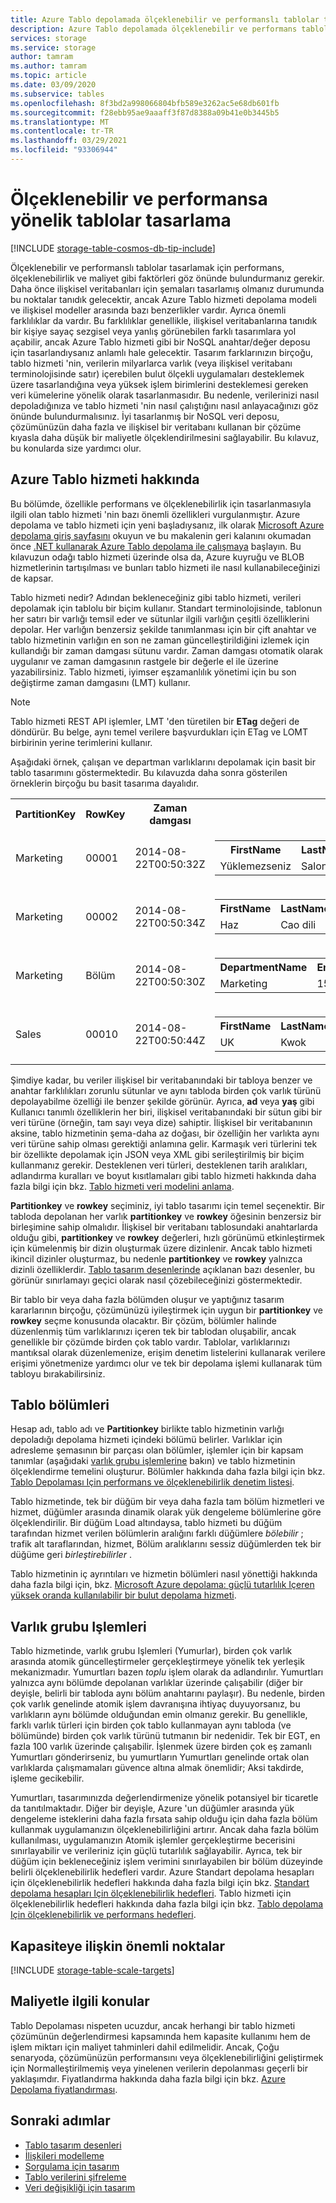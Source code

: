```yaml
---
title: Azure Tablo depolamada ölçeklenebilir ve performanslı tablolar tasarlayın. | Microsoft Belgeleri
description: Azure Tablo depolamada ölçeklenebilir ve performans tabloları tasarlamayı öğrenin. Tablo bölümlerini, varlık grubu Işlemlerini ve kapasite ve maliyet konularını gözden geçirin.
services: storage
ms.service: storage
author: tamram
ms.author: tamram
ms.topic: article
ms.date: 03/09/2020
ms.subservice: tables
ms.openlocfilehash: 8f3bd2a998066804bfb589e3262ac5e68db601fb
ms.sourcegitcommit: f28ebb95ae9aaaff3f87d8388a09b41e0b3445b5
ms.translationtype: MT
ms.contentlocale: tr-TR
ms.lasthandoff: 03/29/2021
ms.locfileid: "93306944"
---
```

# <a name="design-scalable-and-performant-tables"></a>Ölçeklenebilir ve performansa yönelik tablolar tasarlama

[!INCLUDE [storage-table-cosmos-db-tip-include](../../../includes/storage-table-cosmos-db-tip-include.md)]

Ölçeklenebilir ve performanslı tablolar tasarlamak için performans, ölçeklenebilirlik ve maliyet gibi faktörleri göz önünde bulundurmanız gerekir. Daha önce ilişkisel veritabanları için şemaları tasarlamış olmanız durumunda bu noktalar tanıdık gelecektir, ancak Azure Tablo hizmeti depolama modeli ve ilişkisel modeller arasında bazı benzerlikler vardır. Ayrıca önemli farklılıklar da vardır. Bu farklılıklar genellikle, ilişkisel veritabanlarına tanıdık bir kişiye sayaç sezgisel veya yanlış görünebilen farklı tasarımlara yol açabilir, ancak Azure Tablo hizmeti gibi bir NoSQL anahtar/değer deposu için tasarlandıysanız anlamlı hale gelecektir. Tasarım farklarınızın birçoğu, tablo hizmeti 'nin, verilerin milyarlarca varlık (veya ilişkisel veritabanı terminolojisinde satır) içerebilen bulut ölçekli uygulamaları desteklemek üzere tasarlandığına veya yüksek işlem birimlerini desteklemesi gereken veri kümelerine yönelik olarak tasarlanmasıdır. Bu nedenle, verilerinizi nasıl depoladığınıza ve tablo hizmeti 'nin nasıl çalıştığını nasıl anlayacağınızı göz önünde bulundurmalısınız. İyi tasarlanmış bir NoSQL veri deposu, çözümünüzün daha fazla ve ilişkisel bir veritabanı kullanan bir çözüme kıyasla daha düşük bir maliyetle ölçeklendirilmesini sağlayabilir. Bu kılavuz, bu konularda size yardımcı olur.  

## <a name="about-the-azure-table-service"></a>Azure Tablo hizmeti hakkında
Bu bölümde, özellikle performans ve ölçeklenebilirlik için tasarlanmasıyla ilgili olan tablo hizmeti 'nin bazı önemli özellikleri vurgulanmıştır. Azure depolama ve tablo hizmeti için yeni başladıysanız, ilk olarak [Microsoft Azure depolama giriş sayfasını](../../storage/common/storage-introduction.md) okuyun ve bu makalenin geri kalanını okumadan önce [.NET kullanarak Azure Tablo depolama ile çalışmaya](../../cosmos-db/tutorial-develop-table-dotnet.md) başlayın. Bu kılavuzun odağı tablo hizmeti üzerinde olsa da, Azure kuyruğu ve BLOB hizmetlerinin tartışılması ve bunları tablo hizmeti ile nasıl kullanabileceğinizi de kapsar.  

Tablo hizmeti nedir? Adından bekleneceğiniz gibi tablo hizmeti, verileri depolamak için tablolu bir biçim kullanır. Standart terminolojisinde, tablonun her satırı bir varlığı temsil eder ve sütunlar ilgili varlığın çeşitli özelliklerini depolar. Her varlığın benzersiz şekilde tanımlanması için bir çift anahtar ve tablo hizmetinin varlığın en son ne zaman güncelleştirildiğini izlemek için kullandığı bir zaman damgası sütunu vardır. Zaman damgası otomatik olarak uygulanır ve zaman damgasının rastgele bir değerle el ile üzerine yazabilirsiniz. Tablo hizmeti, iyimser eşzamanlılık yönetimi için bu son değiştirme zaman damgasını (LMT) kullanır.  

> [!NOTE]
> Tablo hizmeti REST API işlemler, LMT 'den türetilen bir **ETag** değeri de döndürür. Bu belge, aynı temel verilere başvurdukları için ETag ve LOMT birbirinin yerine terimlerini kullanır.  
> 
> 

Aşağıdaki örnek, çalışan ve departman varlıklarını depolamak için basit bir tablo tasarımını göstermektedir. Bu kılavuzda daha sonra gösterilen örneklerin birçoğu bu basit tasarıma dayalıdır.  

<table>
<tr>
<th>PartitionKey</th>
<th>RowKey</th>
<th>Zaman damgası</th>
<th></th>
</tr>
<tr>
<td>Marketing</td>
<td>00001</td>
<td>2014-08-22T00:50:32Z</td>
<td>
<table>
<tr>
<th>FirstName</th>
<th>LastName</th>
<th>Yaş</th>
<th>E-posta</th>
</tr>
<tr>
<td>Yüklemezseniz</td>
<td>Salonu</td>
<td>34</td>
<td>donh@contoso.com</td>
</tr>
</table>
</tr>
<tr>
<td>Marketing</td>
<td>00002</td>
<td>2014-08-22T00:50:34Z</td>
<td>
<table>
<tr>
<th>FirstName</th>
<th>LastName</th>
<th>Yaş</th>
<th>E-posta</th>
</tr>
<tr>
<td>Haz</td>
<td>Cao dili</td>
<td>47</td>
<td>junc@contoso.com</td>
</tr>
</table>
</tr>
<tr>
<td>Marketing</td>
<td>Bölüm</td>
<td>2014-08-22T00:50:30Z</td>
<td>
<table>
<tr>
<th>DepartmentName</th>
<th>EmployeeCount</th>
</tr>
<tr>
<td>Marketing</td>
<td>153</td>
</tr>
</table>
</td>
</tr>
<tr>
<td>Sales</td>
<td>00010</td>
<td>2014-08-22T00:50:44Z</td>
<td>
<table>
<tr>
<th>FirstName</th>
<th>LastName</th>
<th>Yaş</th>
<th>E-posta</th>
</tr>
<tr>
<td>UK</td>
<td>Kwok</td>
<td>23</td>
<td>kenk@contoso.com</td>
</tr>
</table>
</td>
</tr>
</table>


Şimdiye kadar, bu veriler ilişkisel bir veritabanındaki bir tabloya benzer ve anahtar farklılıkları zorunlu sütunlar ve aynı tabloda birden çok varlık türünü depolayabilme özelliği ile benzer şekilde görünür. Ayrıca, **ad** veya **yaş** gibi Kullanıcı tanımlı özelliklerin her biri, ilişkisel veritabanındaki bir sütun gibi bir veri türüne (örneğin, tam sayı veya dize) sahiptir. İlişkisel bir veritabanının aksine, tablo hizmetinin şema-daha az doğası, bir özelliğin her varlıkta aynı veri türüne sahip olması gerektiği anlamına gelir. Karmaşık veri türlerini tek bir özellikte depolamak için JSON veya XML gibi serileştirilmiş bir biçim kullanmanız gerekir. Desteklenen veri türleri, desteklenen tarih aralıkları, adlandırma kuralları ve boyut kısıtlamaları gibi tablo hizmeti hakkında daha fazla bilgi için bkz. [Tablo hizmeti veri modelini anlama](/rest/api/storageservices/Understanding-the-Table-Service-Data-Model).

**Partitionkey** ve **rowkey** seçiminiz, iyi tablo tasarımı için temel seçenektir. Bir tabloda depolanan her varlık **partitionkey** ve **rowkey** öğesinin benzersiz bir birleşimine sahip olmalıdır. İlişkisel bir veritabanı tablosundaki anahtarlarda olduğu gibi, **partitionkey** ve **rowkey** değerleri, hızlı görünümü etkinleştirmek için kümelenmiş bir dizin oluşturmak üzere dizinlenir. Ancak tablo hizmeti ikincil dizinler oluşturmaz, bu nedenle **partitionkey** ve **rowkey** yalnızca dizinli özelliklerdir. [Tablo tasarım desenlerinde](table-storage-design-patterns.md) açıklanan bazı desenler, bu görünür sınırlamayı geçici olarak nasıl çözebileceğinizi göstermektedir.  

Bir tablo bir veya daha fazla bölümden oluşur ve yaptığınız tasarım kararlarının birçoğu, çözümünüzü iyileştirmek için uygun bir **partitionkey** ve **rowkey** seçme konusunda olacaktır. Bir çözüm, bölümler halinde düzenlenmiş tüm varlıklarınızı içeren tek bir tablodan oluşabilir, ancak genellikle bir çözümde birden çok tablo vardır. Tablolar, varlıklarınızı mantıksal olarak düzenlemenize, erişim denetim listelerini kullanarak verilere erişimi yönetmenize yardımcı olur ve tek bir depolama işlemi kullanarak tüm tabloyu bırakabilirsiniz.  

## <a name="table-partitions"></a>Tablo bölümleri
Hesap adı, tablo adı ve **Partitionkey** birlikte tablo hizmetinin varlığı depoladığı depolama hizmeti içindeki bölümü belirler. Varlıklar için adresleme şemasının bir parçası olan bölümler, işlemler için bir kapsam tanımlar (aşağıdaki [varlık grubu işlemlerine](#entity-group-transactions) bakın) ve tablo hizmetinin ölçeklendirme temelini oluşturur. Bölümler hakkında daha fazla bilgi için bkz. [Tablo Depolaması Için performans ve ölçeklenebilirlik denetim listesi](storage-performance-checklist.md).  

Tablo hizmetinde, tek bir düğüm bir veya daha fazla tam bölüm hizmetleri ve hizmet, düğümler arasında dinamik olarak yük dengeleme bölümlerine göre ölçeklendirilir. Bir düğüm Load altındaysa, tablo hizmeti bu düğüm tarafından hizmet verilen bölümlerin aralığını farklı düğümlere *bölebilir* ; trafik alt taraflarından, hizmet, Bölüm aralıklarını sessiz düğümlerden tek bir düğüme geri *birleştirebilirler* .  

Tablo hizmetinin iç ayrıntıları ve hizmetin bölümleri nasıl yönettiği hakkında daha fazla bilgi için, bkz. [Microsoft Azure depolama: güçlü tutarlılık Içeren yüksek oranda kullanılabilir bir bulut depolama hizmeti](/archive/blogs/windowsazurestorage/sosp-paper-windows-azure-storage-a-highly-available-cloud-storage-service-with-strong-consistency).  

## <a name="entity-group-transactions"></a>Varlık grubu Işlemleri
Tablo hizmetinde, varlık grubu Işlemleri (Yumurlar), birden çok varlık arasında atomik güncelleştirmeler gerçekleştirmeye yönelik tek yerleşik mekanizmadır. Yumurtları bazen *toplu* işlem olarak da adlandırılır. Yumurtları yalnızca aynı bölümde depolanan varlıklar üzerinde çalışabilir (diğer bir deyişle, belirli bir tabloda aynı bölüm anahtarını paylaşır). Bu nedenle, birden çok varlık genelinde atomik işlem davranışına ihtiyaç duyuyorsanız, bu varlıkların aynı bölümde olduğundan emin olmanız gerekir. Bu genellikle, farklı varlık türleri için birden çok tablo kullanmayan aynı tabloda (ve bölümünde) birden çok varlık türünü tutmanın bir nedenidir. Tek bir EGT, en fazla 100 varlık üzerinde çalışabilir.  İşlenmek üzere birden çok eş zamanlı Yumurtları gönderirseniz, bu yumurtların Yumurtları genelinde ortak olan varlıklarda çalışmamaları güvence altına almak önemlidir; Aksi takdirde, işleme gecikebilir.

Yumurtları, tasarımınızda değerlendirmenize yönelik potansiyel bir ticaretle da tanıtılmaktadır. Diğer bir deyişle, Azure 'un düğümler arasında yük dengeleme isteklerini daha fazla fırsata sahip olduğu için daha fazla bölüm kullanmak uygulamanızın ölçeklenebilirliğini artırır. Ancak daha fazla bölüm kullanılması, uygulamanızın Atomik işlemler gerçekleştirme becerisini sınırlayabilir ve verileriniz için güçlü tutarlılık sağlayabilir. Ayrıca, tek bir düğüm için bekleneceğiniz işlem verimini sınırlayabilen bir bölüm düzeyinde belirli ölçeklenebilirlik hedefleri vardır. Azure Standart depolama hesapları için ölçeklenebilirlik hedefleri hakkında daha fazla bilgi için bkz. [Standart depolama hesapları Için ölçeklenebilirlik hedefleri](../common/scalability-targets-standard-account.md). Tablo hizmeti için ölçeklenebilirlik hedefleri hakkında daha fazla bilgi için bkz. [Tablo depolama Için ölçeklenebilirlik ve performans hedefleri](scalability-targets.md).

## <a name="capacity-considerations"></a>Kapasiteye ilişkin önemli noktalar

[!INCLUDE [storage-table-scale-targets](../../../includes/storage-tables-scale-targets.md)]

## <a name="cost-considerations"></a>Maliyetle ilgili konular
Tablo Depolaması nispeten ucuzdur, ancak herhangi bir tablo hizmeti çözümünün değerlendirmesi kapsamında hem kapasite kullanımı hem de işlem miktarı için maliyet tahminleri dahil edilmelidir. Ancak, Çoğu senaryoda, çözümünüzün performansını veya ölçeklenebilirliğini geliştirmek için Normalleştirilmemiş veya yinelenen verilerin depolanması geçerli bir yaklaşımdır. Fiyatlandırma hakkında daha fazla bilgi için bkz. [Azure Depolama fiyatlandırması](https://azure.microsoft.com/pricing/details/storage/).  

## <a name="next-steps"></a>Sonraki adımlar

- [Tablo tasarım desenleri](table-storage-design-patterns.md)
- [İlişkileri modelleme](table-storage-design-modeling.md)
- [Sorgulama için tasarım](table-storage-design-for-query.md)
- [Tablo verilerini şifreleme](table-storage-design-encrypt-data.md)
- [Veri değişikliği için tasarım](table-storage-design-for-modification.md)